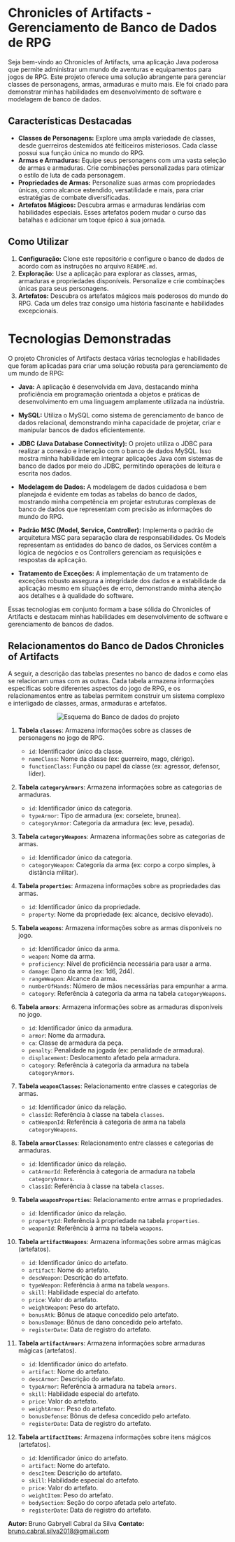 # Chronicles of Artifacts - Gerenciamento de Banco de Dados de RPG

Seja bem-vindo ao Chronicles of Artifacts, uma aplicação Java poderosa que permite administrar um mundo de aventuras e equipamentos para jogos de RPG. Este projeto oferece uma solução abrangente para gerenciar classes de personagens, armas, armaduras e muito mais. Ele foi criado para demonstrar minhas habilidades em desenvolvimento de software e modelagem de banco de dados.

## Características Destacadas

- **Classes de Personagens:** Explore uma ampla variedade de classes, desde guerreiros destemidos até feiticeiros misteriosos. Cada classe possui sua função única no mundo do RPG.
- **Armas e Armaduras:** Equipe seus personagens com uma vasta seleção de armas e armaduras. Crie combinações personalizadas para otimizar o estilo de luta de cada personagem.
- **Propriedades de Armas:** Personalize suas armas com propriedades únicas, como alcance estendido, versatilidade e mais, para criar estratégias de combate diversificadas.
- **Artefatos Mágicos:** Descubra armas e armaduras lendárias com habilidades especiais. Esses artefatos podem mudar o curso das batalhas e adicionar um toque épico à sua jornada.

## Como Utilizar

1. **Configuração:** Clone este repositório e configure o banco de dados de acordo com as instruções no arquivo `README.md`.
2. **Exploração:** Use a aplicação para explorar as classes, armas, armaduras e propriedades disponíveis. Personalize e crie combinações únicas para seus personagens.
3. **Artefatos:** Descubra os artefatos mágicos mais poderosos do mundo do RPG. Cada um deles traz consigo uma história fascinante e habilidades excepcionais.

# Tecnologias Demonstradas

O projeto Chronicles of Artifacts destaca várias tecnologias e habilidades que foram aplicadas para criar uma solução robusta para gerenciamento de um mundo de RPG:

- **Java:** A aplicação é desenvolvida em Java, destacando minha proficiência em programação orientada a objetos e práticas de desenvolvimento em uma linguagem amplamente utilizada na indústria.

- **MySQL:** Utiliza o MySQL como sistema de gerenciamento de banco de dados relacional, demonstrando minha capacidade de projetar, criar e manipular bancos de dados eficientemente.

- **JDBC (Java Database Connectivity):** O projeto utiliza o JDBC para realizar a conexão e interação com o banco de dados MySQL. Isso mostra minha habilidade em integrar aplicações Java com sistemas de banco de dados por meio do JDBC, permitindo operações de leitura e escrita nos dados.

- **Modelagem de Dados:** A modelagem de dados cuidadosa e bem planejada é evidente em todas as tabelas do banco de dados, mostrando minha competência em projetar estruturas complexas de banco de dados que representam com precisão as informações do mundo do RPG.

- **Padrão MSC (Model, Service, Controller):** Implementa o padrão de arquitetura MSC para separação clara de responsabilidades. Os Models representam as entidades do banco de dados, os Services contêm a lógica de negócios e os Controllers gerenciam as requisições e respostas da aplicação.

- **Tratamento de Exceções:** A implementação de um tratamento de exceções robusto assegura a integridade dos dados e a estabilidade da aplicação mesmo em situações de erro, demonstrando minha atenção aos detalhes e à qualidade do software.

Essas tecnologias em conjunto formam a base sólida do Chronicles of Artifacts e destacam minhas habilidades em desenvolvimento de software e gerenciamento de bancos de dados.

## Relacionamentos do Banco de Dados Chronicles of Artifacts

A seguir, a descrição das tabelas presentes no banco de dados e como elas se relacionam umas com as outras. Cada tabela armazena informações específicas sobre diferentes aspectos do jogo de RPG, e os relacionamentos entre as tabelas permitem construir um sistema complexo e interligado de classes, armas, armaduras e artefatos.

<div align="center">
  <img align="center" src="./src/images/schema.png" alt= "Esquema do Banco de dados do projeto" />
</div>

1. **Tabela `classes`**: Armazena informações sobre as classes de personagens no jogo de RPG.

    - `id`: Identificador único da classe.
    - `nameClass`: Nome da classe (ex: guerreiro, mago, clérigo).
    - `functionClass`: Função ou papel da classe (ex: agressor, defensor, líder).

2. **Tabela `categoryArmors`**: Armazena informações sobre as categorias de armaduras.

    - `id`: Identificador único da categoria.
    - `typeArmor`: Tipo de armadura (ex: corselete, brunea).
    - `categoryArmor`: Categoria da armadura (ex: leve, pesada).

3. **Tabela `categoryWeapons`**: Armazena informações sobre as categorias de armas.

    - `id`: Identificador único da categoria.
    - `categoryWeapon`: Categoria da arma (ex: corpo a corpo simples, à distância militar).

4. **Tabela `properties`**: Armazena informações sobre as propriedades das armas.

    - `id`: Identificador único da propriedade.
    - `property`: Nome da propriedade (ex: alcance, decisivo elevado).

5. **Tabela `weapons`**: Armazena informações sobre as armas disponíveis no jogo.

    - `id`: Identificador único da arma.
    - `weapon`: Nome da arma.
    - `proficiency`: Nível de proficiência necessária para usar a arma.
    - `damage`: Dano da arma (ex: 1d6, 2d4).
    - `rangeWeapon`: Alcance da arma.
    - `numberOfHands`: Número de mãos necessárias para empunhar a arma.
    - `category`: Referência à categoria da arma na tabela `categoryWeapons`.

6. **Tabela `armors`**: Armazena informações sobre as armaduras disponíveis no jogo.

    - `id`: Identificador único da armadura.
    - `armor`: Nome da armadura.
    - `ca`: Classe de armadura da peça.
    - `penalty`: Penalidade na jogada (ex: penalidade de armadura).
    - `displacement`: Deslocamento afetado pela armadura.
    - `category`: Referência à categoria da armadura na tabela `categoryArmors`.

7. **Tabela `weaponClasses`**: Relacionamento entre classes e categorias de armas.

    - `id`: Identificador único da relação.
    - `classId`: Referência à classe na tabela `classes`.
    - `catWeaponId`: Referência à categoria de arma na tabela `categoryWeapons`.

8. **Tabela `armorClasses`**: Relacionamento entre classes e categorias de armaduras.

    - `id`: Identificador único da relação.
    - `catArmorId`: Referência à categoria de armadura na tabela `categoryArmors`.
    - `classId`: Referência à classe na tabela `classes`.

9. **Tabela `weaponProperties`**: Relacionamento entre armas e propriedades.

    - `id`: Identificador único da relação.
    - `propertyId`: Referência à propriedade na tabela `properties`.
    - `weaponId`: Referência à arma na tabela `weapons`.

10. **Tabela `artifactWeapons`**: Armazena informações sobre armas mágicas (artefatos).

    - `id`: Identificador único do artefato.
    - `artifact`: Nome do artefato.
    - `descWeapon`: Descrição do artefato.
    - `typeWeapon`: Referência à arma na tabela `weapons`.
    - `skill`: Habilidade especial do artefato.
    - `price`: Valor do artefato.
    - `weightWeapon`: Peso do artefato.
    - `bonusAtk`: Bônus de ataque concedido pelo artefato.
    - `bonusDamage`: Bônus de dano concedido pelo artefato.
    - `registerDate`: Data de registro do artefato.

11. **Tabela `artifactArmors`**: Armazena informações sobre armaduras mágicas (artefatos).

    - `id`: Identificador único do artefato.
    - `artifact`: Nome do artefato.
    - `descArmor`: Descrição do artefato.
    - `typeArmor`: Referência à armadura na tabela `armors`.
    - `skill`: Habilidade especial do artefato.
    - `price`: Valor do artefato.
    - `weightArmor`: Peso do artefato.
    - `bonusDefense`: Bônus de defesa concedido pelo artefato.
    - `registerDate`: Data de registro do artefato.

12. **Tabela `artifactItems`**: Armazena informações sobre itens mágicos (artefatos).

    - `id`: Identificador único do artefato.
    - `artifact`: Nome do artefato.
    - `descItem`: Descrição do artefato.
    - `skill`: Habilidade especial do artefato.
    - `price`: Valor do artefato.
    - `weightItem`: Peso do artefato.
    - `bodySection`: Seção do corpo afetada pelo artefato.
    - `registerDate`: Data de registro do artefato.


**Autor:** Bruno Gabryell Cabral da Silva
**Contato:** bruno.cabral.silva2018@gmail.com

